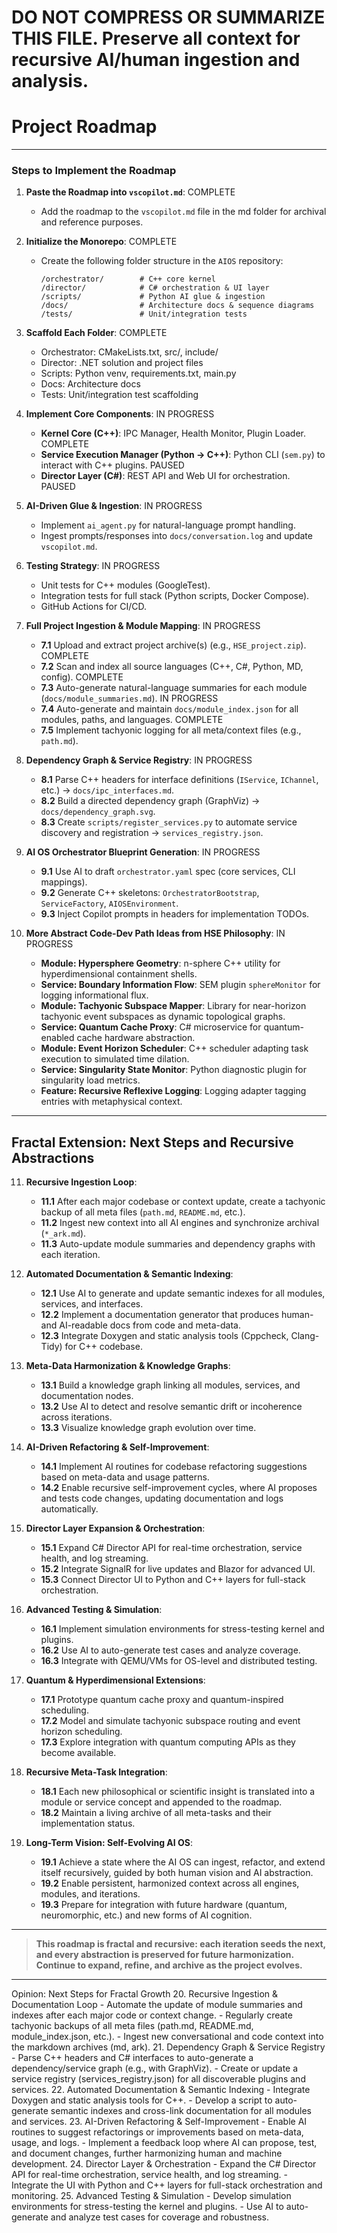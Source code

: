 # DO NOT COMPRESS OR SUMMARIZE THIS FILE. Preserve all context for recursive AI/human ingestion and analysis.

# Project Roadmap

---

### **Steps to Implement the Roadmap**

1. **Paste the Roadmap into `vscopilot.md`**: COMPLETE  
   - Add the roadmap to the `vscopilot.md` file in the md folder for archival and reference purposes.

2. **Initialize the Monorepo**: COMPLETE  
   - Create the following folder structure in the `AIOS` repository:  
     ```
     /orchestrator/        # C++ core kernel  
     /director/            # C# orchestration & UI layer  
     /scripts/             # Python AI glue & ingestion  
     /docs/                # Architecture docs & sequence diagrams  
     /tests/               # Unit/integration tests  
     ```

3. **Scaffold Each Folder**: COMPLETE  
   - Orchestrator: CMakeLists.txt, src/, include/  
   - Director: .NET solution and project files  
   - Scripts: Python venv, requirements.txt, main.py  
   - Docs: Architecture docs  
   - Tests: Unit/integration test scaffolding

4. **Implement Core Components**: IN PROGRESS  
   - **Kernel Core (C++)**: IPC Manager, Health Monitor, Plugin Loader. COMPLETE  
   - **Service Execution Manager (Python → C++)**: Python CLI (`sem.py`) to interact with C++ plugins. PAUSED  
   - **Director Layer (C#)**: REST API and Web UI for orchestration. PAUSED

5. **AI-Driven Glue & Ingestion**: IN PROGRESS  
   - Implement `ai_agent.py` for natural-language prompt handling.  
   - Ingest prompts/responses into `docs/conversation.log` and update `vscopilot.md`.

6. **Testing Strategy**: IN PROGRESS  
   - Unit tests for C++ modules (GoogleTest).  
   - Integration tests for full stack (Python scripts, Docker Compose).  
   - GitHub Actions for CI/CD.

7. **Full Project Ingestion & Module Mapping**: IN PROGRESS  
   - **7.1** Upload and extract project archive(s) (e.g., `HSE_project.zip`). COMPLETE  
   - **7.2** Scan and index all source languages (C++, C#, Python, MD, config). COMPLETE  
   - **7.3** Auto-generate natural-language summaries for each module (`docs/module_summaries.md`). IN PROGRESS  
   - **7.4** Auto-generate and maintain `docs/module_index.json` for all modules, paths, and languages. COMPLETE  
   - **7.5** Implement tachyonic logging for all meta/context files (e.g., `path.md`).

8. **Dependency Graph & Service Registry**: IN PROGRESS  
   - **8.1** Parse C++ headers for interface definitions (`IService`, `IChannel`, etc.) → `docs/ipc_interfaces.md`.  
   - **8.2** Build a directed dependency graph (GraphViz) → `docs/dependency_graph.svg`.  
   - **8.3** Create `scripts/register_services.py` to automate service discovery and registration → `services_registry.json`.

9. **AI OS Orchestrator Blueprint Generation**: IN PROGRESS  
   - **9.1** Use AI to draft `orchestrator.yaml` spec (core services, CLI mappings).  
   - **9.2** Generate C++ skeletons: `OrchestratorBootstrap`, `ServiceFactory`, `AIOSEnvironment`.  
   - **9.3** Inject Copilot prompts in headers for implementation TODOs.

10. **More Abstract Code-Dev Path Ideas from HSE Philosophy**: IN PROGRESS  
    - **Module: Hypersphere Geometry**: n-sphere C++ utility for hyperdimensional containment shells.  
    - **Service: Boundary Information Flow**: SEM plugin `sphereMonitor` for logging informational flux.  
    - **Module: Tachyonic Subspace Mapper**: Library for near-horizon tachyonic event subspaces as dynamic topological graphs.  
    - **Service: Quantum Cache Proxy**: C# microservice for quantum-enabled cache hardware abstraction.  
    - **Module: Event Horizon Scheduler**: C++ scheduler adapting task execution to simulated time dilation.  
    - **Service: Singularity State Monitor**: Python diagnostic plugin for singularity load metrics.  
    - **Feature: Recursive Reflexive Logging**: Logging adapter tagging entries with metaphysical context.

---

## **Fractal Extension: Next Steps and Recursive Abstractions**

11. **Recursive Ingestion Loop**:  
    - **11.1** After each major codebase or context update, create a tachyonic backup of all meta files (`path.md`, `README.md`, etc.).  
    - **11.2** Ingest new context into all AI engines and synchronize archival (`*_ark.md`).  
    - **11.3** Auto-update module summaries and dependency graphs with each iteration.

12. **Automated Documentation & Semantic Indexing**:  
    - **12.1** Use AI to generate and update semantic indexes for all modules, services, and interfaces.  
    - **12.2** Implement a documentation generator that produces human- and AI-readable docs from code and meta-data.  
    - **12.3** Integrate Doxygen and static analysis tools (Cppcheck, Clang-Tidy) for C++ codebase.

13. **Meta-Data Harmonization & Knowledge Graphs**:  
    - **13.1** Build a knowledge graph linking all modules, services, and documentation nodes.  
    - **13.2** Use AI to detect and resolve semantic drift or incoherence across iterations.  
    - **13.3** Visualize knowledge graph evolution over time.

14. **AI-Driven Refactoring & Self-Improvement**:  
    - **14.1** Implement AI routines for codebase refactoring suggestions based on meta-data and usage patterns.  
    - **14.2** Enable recursive self-improvement cycles, where AI proposes and tests code changes, updating documentation and logs automatically.

15. **Director Layer Expansion & Orchestration**:  
    - **15.1** Expand C# Director API for real-time orchestration, service health, and log streaming.  
    - **15.2** Integrate SignalR for live updates and Blazor for advanced UI.  
    - **15.3** Connect Director UI to Python and C++ layers for full-stack orchestration.

16. **Advanced Testing & Simulation**:  
    - **16.1** Implement simulation environments for stress-testing kernel and plugins.  
    - **16.2** Use AI to auto-generate test cases and analyze coverage.  
    - **16.3** Integrate with QEMU/VMs for OS-level and distributed testing.

17. **Quantum & Hyperdimensional Extensions**:  
    - **17.1** Prototype quantum cache proxy and quantum-inspired scheduling.  
    - **17.2** Model and simulate tachyonic subspace routing and event horizon scheduling.  
    - **17.3** Explore integration with quantum computing APIs as they become available.

18. **Recursive Meta-Task Integration**:  
    - **18.1** Each new philosophical or scientific insight is translated into a module or service concept and appended to the roadmap.  
    - **18.2** Maintain a living archive of all meta-tasks and their implementation status.

19. **Long-Term Vision: Self-Evolving AI OS**:  
    - **19.1** Achieve a state where the AI OS can ingest, refactor, and extend itself recursively, guided by both human vision and AI abstraction.  
    - **19.2** Enable persistent, harmonized context across all engines, modules, and iterations.  
    - **19.3** Prepare for integration with future hardware (quantum, neuromorphic, etc.) and new forms of AI cognition.

---

> **This roadmap is fractal and recursive: each iteration seeds the next, and every abstraction is preserved for future harmonization. Continue to expand, refine, and archive as the project evolves.**

---

Opinion: Next Steps for Fractal Growth
20. Recursive Ingestion & Documentation Loop
    - Automate the update of module summaries and indexes after each major code or context change.
    - Regularly create tachyonic backups of all meta files (path.md, README.md, module_index.json, etc.).
    - Ingest new conversational and code context into the markdown archives (md, ark).
21. Dependency Graph & Service Registry
    - Parse C++ headers and C# interfaces to auto-generate a dependency/service graph (e.g., with GraphViz).
    - Create or update a service registry (services_registry.json) for all discoverable plugins and services.
22. Automated Documentation & Semantic Indexing
    - Integrate Doxygen and static analysis tools for C++.
    - Develop a script to auto-generate semantic indexes and cross-link documentation for all modules and services.
23. AI-Driven Refactoring & Self-Improvement
    - Enable AI routines to suggest refactorings or improvements based on meta-data, usage, and logs.
    - Implement a feedback loop where AI can propose, test, and document changes, further harmonizing human and machine development.
24. Director Layer & Orchestration
    - Expand the C# Director API for real-time orchestration, service health, and log streaming.
    - Integrate the UI with Python and C++ layers for full-stack orchestration and monitoring.
25. Advanced Testing & Simulation
    - Develop simulation environments for stress-testing the kernel and plugins.
    - Use AI to auto-generate and analyze test cases for coverage and robustness.